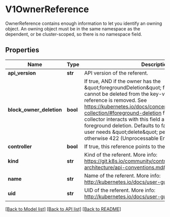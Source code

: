 # V1OwnerReference

OwnerReference contains enough information to let you identify an owning object. An owning object must be in the same namespace as the dependent, or be cluster-scoped, so there is no namespace field.

## Properties
Name | Type | Description | Notes
------------ | ------------- | ------------- | -------------
**api_version** | **str** | API version of the referent. | 
**block_owner_deletion** | **bool** | If true, AND if the owner has the \&quot;foregroundDeletion\&quot; finalizer, then the owner cannot be deleted from the key-value store until this reference is removed. See https://kubernetes.io/docs/concepts/architecture/garbage-collection/#foreground-deletion for how the garbage collector interacts with this field and enforces the foreground deletion. Defaults to false. To set this field, a user needs \&quot;delete\&quot; permission of the owner, otherwise 422 (Unprocessable Entity) will be returned. | [optional] 
**controller** | **bool** | If true, this reference points to the managing controller. | [optional] 
**kind** | **str** | Kind of the referent. More info: https://git.k8s.io/community/contributors/devel/sig-architecture/api-conventions.md#types-kinds | 
**name** | **str** | Name of the referent. More info: http://kubernetes.io/docs/user-guide/identifiers#names | 
**uid** | **str** | UID of the referent. More info: http://kubernetes.io/docs/user-guide/identifiers#uids | 

[[Back to Model list]](../README.md#documentation-for-models) [[Back to API list]](../README.md#documentation-for-api-endpoints) [[Back to README]](../README.md)


